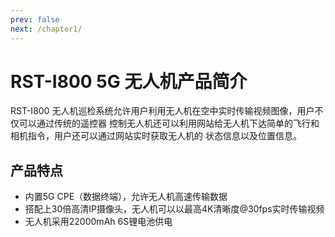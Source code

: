 ```yaml
---
prev: false 
next: /chapter1/
---
```


# RST-I800 5G 无人机产品简介
RST-I800 无人机巡检系统允许用户利用无人机在空中实时传输视频图像，用户不仅可以通过传统的遥控器
控制无人机还可以利用网站给无人机下达简单的飞行和相机指令，用户还可以通过网站实时获取无人机的
状态信息以及位置信息。

## 产品特点
- 内置5G CPE（数据终端），允许无人机高速传输数据
- 搭配上30倍高清IP摄像头，无人机可以以最高4K清晰度@30fps实时传输视频
- 无人机采用22000mAh 6S锂电池供电

